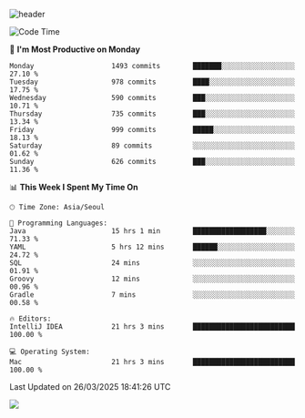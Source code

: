 ![header](https://capsule-render.vercel.app/api?type=Egg&color=timeAuto&height=300&section=header&text=PoPo&fontSize=90&animation=fadeIn)

  <!--START_SECTION:waka-->
![Code Time](http://img.shields.io/badge/Code%20Time-2%2C589%20hrs%2039%20mins-blue)

📅 **I'm Most Productive on Monday** 

```text
Monday                   1493 commits        ███████░░░░░░░░░░░░░░░░░░   27.10 % 
Tuesday                  978 commits         ████░░░░░░░░░░░░░░░░░░░░░   17.75 % 
Wednesday                590 commits         ███░░░░░░░░░░░░░░░░░░░░░░   10.71 % 
Thursday                 735 commits         ███░░░░░░░░░░░░░░░░░░░░░░   13.34 % 
Friday                   999 commits         █████░░░░░░░░░░░░░░░░░░░░   18.13 % 
Saturday                 89 commits          ░░░░░░░░░░░░░░░░░░░░░░░░░   01.62 % 
Sunday                   626 commits         ███░░░░░░░░░░░░░░░░░░░░░░   11.36 % 
```


📊 **This Week I Spent My Time On** 

```text
🕑︎ Time Zone: Asia/Seoul

💬 Programming Languages: 
Java                     15 hrs 1 min        ██████████████████░░░░░░░   71.33 % 
YAML                     5 hrs 12 mins       ██████░░░░░░░░░░░░░░░░░░░   24.72 % 
SQL                      24 mins             ░░░░░░░░░░░░░░░░░░░░░░░░░   01.91 % 
Groovy                   12 mins             ░░░░░░░░░░░░░░░░░░░░░░░░░   00.96 % 
Gradle                   7 mins              ░░░░░░░░░░░░░░░░░░░░░░░░░   00.58 % 

🔥 Editors: 
IntelliJ IDEA            21 hrs 3 mins       █████████████████████████   100.00 % 

💻 Operating System: 
Mac                      21 hrs 3 mins       █████████████████████████   100.00 % 
```


 Last Updated on 26/03/2025 18:41:26 UTC
<!--END_SECTION:waka-->



<img src="https://capsule-render.vercel.app/api?type=Egg&color=timeAuto&height=300&section=footer&text=PoPo&fontSize=90&animation=fadeIn&reversal=true" />
